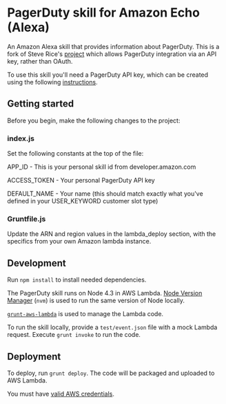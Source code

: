# PagerDuty skill for Amazon Echo (Alexa)

An Amazon Alexa skill that provides information about PagerDuty.
This is a fork of Steve Rice's [project](https://github.com/steverice/pagerduty-alexa-skill) which allows PagerDuty integration via an API key, rather than OAuth.

To use this skill you'll need a PagerDuty API key, which can be created using the following [instructions](https://support.pagerduty.com/hc/en-us/articles/202829310-Generating-an-API-Key).

## Getting started

Before you begin, make the following changes to the project:

### index.js

Set the following constants at the top of the file:

APP_ID       - This is your personal skill id from developer.amazon.com

ACCESS_TOKEN - Your personal PagerDuty API key

DEFAULT_NAME - Your name (this should match exactly what you've defined in your USER_KEYWORD customer slot type)

### Gruntfile.js

Update the ARN and region values in the lambda_deploy section, with the specifics from your own Amazon lambda instance.

## Development

Run `npm install` to install needed dependencies.

The PagerDuty skill runs on Node 4.3 in AWS Lambda. [Node Version Manager](https://github.com/creationix/nvm) (`nvm`) is used to run the same version of Node locally.

[`grunt-aws-lambda`](https://github.com/Tim-B/grunt-aws-lambda) is used to manage the Lambda code.

To run the skill locally, provide a `test/event.json` file with a mock Lambda request. Execute `grunt invoke` to run the code.

## Deployment

To deploy, run `grunt deploy`. The code will be packaged and uploaded to AWS Lambda.

You must have [valid AWS credentials](https://github.com/Tim-B/grunt-aws-lambda#aws-credentials).
